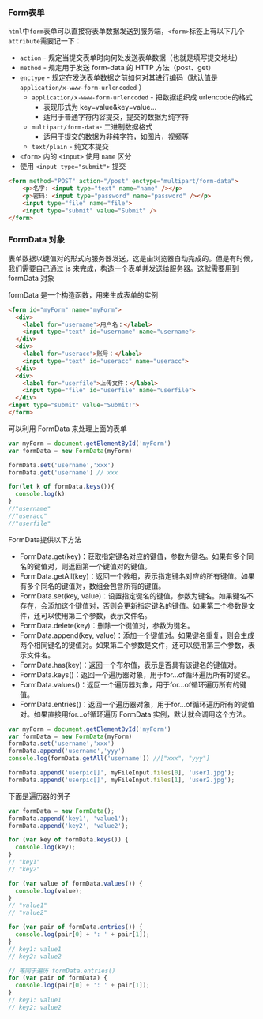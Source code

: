 ### Form表单

`html`中`form`表单可以直接将表单数据发送到服务端，`<form>`标签上有以下几个`attribute`需要记一下：

- `action` - 规定当提交表单时向何处发送表单数据（也就是填写提交地址）
- `method` - 规定用于发送 form-data 的 HTTP 方法（post、get）
- `enctype` \- 规定在发送表单数据之前如何对其进行编码（默认值是 `application/x-www-form-urlencoded` ）
  - `application/x-www-form-urlencoded` \- 把数据组织成 urlencode的格式
    - 表现形式为 key=value&key=value...
    - 适用于普通字符内容提交，提交的数据为纯字符
  - `multipart/form-data`- 二进制数据格式
    - 适用于提交的数据为非纯字符，如图片，视频等
  - `text/plain` -  纯文本提交
- `<form>` 内的 `<input>` 使用 `name` 区分
- 使用 `<input type="submit">` 提交

```html
<form method="POST" action="/post" enctype="multipart/form-data">
    <p>名字: <input type="text" name="name" /></p>
    <p>密码: <input type="password" name="password" /></p>
    <input type="file" name="file">
    <input type="submit" value="Submit" />
</form>
```



### FormData 对象

表单数据以键值对的形式向服务器发送，这是由浏览器自动完成的。但是有时候，我们需要自己通过 js 来完成，构造一个表单并发送给服务器。这就需要用到 formData 对象

formData 是一个构造函数，用来生成表单的实例

```html
<form id="myForm" name="myForm">
  <div>
    <label for="username">用户名：</label>
    <input type="text" id="username" name="username">
  </div>
  <div>
    <label for="useracc">账号：</label>
    <input type="text" id="useracc" name="useracc">
  </div>
  <div>
    <label for="userfile">上传文件：</label>
    <input type="file" id="userfile" name="userfile">
  </div>
<input type="submit" value="Submit!">
</form>

```

可以利用 FormData 来处理上面的表单

```js
var myForm = document.getElementById('myForm')
var formData = new FormData(myForm)

formData.set('username','xxx')
formData.get('username') // xxx

for(let k of formData.keys()){
  console.log(k)
}
//"username"
//"useracc"
//"userfile"

```



FormData提供以下方法

- FormData.get(key)：获取指定键名对应的键值，参数为键名。如果有多个同名的键值对，则返回第一个键值对的键值。
- FormData.getAll(key)：返回一个数组，表示指定键名对应的所有键值。如果有多个同名的键值对，数组会包含所有的键值。
- FormData.set(key, value)：设置指定键名的键值，参数为键名。如果键名不存在，会添加这个键值对，否则会更新指定键名的键值。如果第二个参数是文件，还可以使用第三个参数，表示文件名。
- FormData.delete(key)：删除一个键值对，参数为键名。
- FormData.append(key, value)：添加一个键值对。如果键名重复，则会生成两个相同键名的键值对。如果第二个参数是文件，还可以使用第三个参数，表示文件名。
- FormData.has(key)：返回一个布尔值，表示是否具有该键名的键值对。
- FormData.keys()：返回一个遍历器对象，用于for...of循环遍历所有的键名。
- FormData.values()：返回一个遍历器对象，用于for...of循环遍历所有的键值。
- FormData.entries()：返回一个遍历器对象，用于for...of循环遍历所有的键值对。如果直接用for...of循环遍历 FormData 实例，默认就会调用这个方法。



```js
var myForm = document.getElementById('myForm')
var formData = new FormData(myForm)
formData.set('username','xxx')
formData.append('username','yyy')
console.log(formData.getAll('username')) //["xxx", "yyy"]

formData.append('userpic[]', myFileInput.files[0], 'user1.jpg');
formData.append('userpic[]', myFileInput.files[1], 'user2.jpg');

```



下面是遍历器的例子

```js
var formData = new FormData();
formData.append('key1', 'value1');
formData.append('key2', 'value2');

for (var key of formData.keys()) {
  console.log(key);
}
// "key1"
// "key2"

for (var value of formData.values()) {
  console.log(value);
}
// "value1"
// "value2"

for (var pair of formData.entries()) {
  console.log(pair[0] + ': ' + pair[1]);
}
// key1: value1
// key2: value2

// 等同于遍历 formData.entries()
for (var pair of formData) {
  console.log(pair[0] + ': ' + pair[1]);
}
// key1: value1
// key2: value2

```


